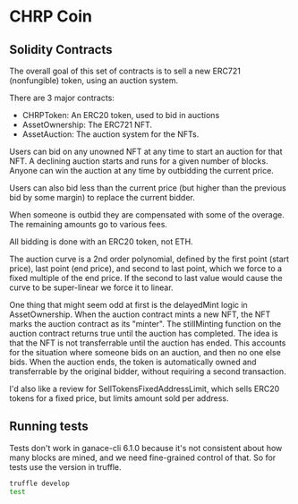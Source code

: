# CHRP Coin

## Solidity Contracts

The overall goal of this set of contracts is to sell a new ERC721 (nonfungible) token, using an auction system.

There are 3 major contracts:

* CHRPToken: An ERC20 token, used to bid in auctions
* AssetOwnership: The ERC721 NFT.
* AssetAuction: The auction system for the NFTs.

Users can bid on any unowned NFT at any time to start an auction for that NFT. A declining auction starts and
runs for a given number of blocks. Anyone can win the auction at any time by outbidding the current price.

Users can also bid less than the current price (but higher than the previous bid by some margin) to replace
the current bidder.

When someone is outbid they are compensated with some of the overage. The remaining amounts go to various fees.

All bidding is done with an ERC20 token, not ETH.

The auction curve is a 2nd order polynomial, defined by the first point (start price), last point (end price),
and second to last point, which we force to a fixed multiple of the end price. If the second to last value
would cause the curve to be super-linear we force it to linear.

One thing that might seem odd at first is the delayedMint logic in AssetOwnership. When the auction contract
mints a new NFT, the NFT marks the auction contract as its "minter". The stillMinting function on the auction
contract returns true until the auction has completed. The idea is that the NFT is not transferrable until
the auction has ended. This accounts for the situation where someone bids on an auction, and then no one else
bids. When the auction ends, the token is automatically owned and transferrable by the original bidder, without
requiring a second transaction.

I'd also like a review for SellTokensFixedAddressLimit, which sells ERC20 tokens for a fixed price, but limits
amount sold per address.

## Running tests

Tests don't work in ganace-cli 6.1.0 because it's not consistent about how many blocks are mined, and
we need fine-grained control of that. So for tests use the version in truffle.

```bash
truffle develop
test
```
